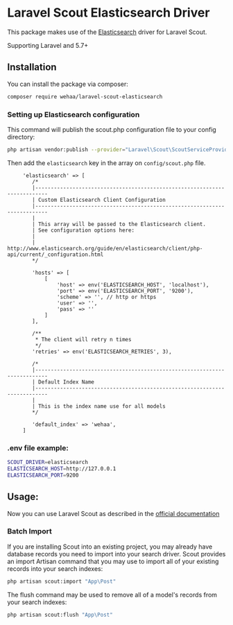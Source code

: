 # Laravel Scout Elasticsearch Driver

This package makes use of the [Elasticsearch](https://www.elastic.co/products/elasticsearch) driver for Laravel Scout.

Supporting Laravel and 5.7+

## Installation

You can install the package via composer:

```bash
composer require wehaa/laravel-scout-elasticsearch
```

### Setting up Elasticsearch configuration

This command will publish the scout.php configuration file to your config directory:

```bash
php artisan vendor:publish --provider="Laravel\Scout\ScoutServiceProvider"
```
Then add the `elasticsearch` key in the array on `config/scout.php` file.
```bach
     'elasticsearch' => [
        /*
        |--------------------------------------------------------------------------
        | Custom Elasticsearch Client Configuration
        |--------------------------------------------------------------------------
        |
        | This array will be passed to the Elasticsearch client.
        | See configuration options here:
        |
        | http://www.elasticsearch.org/guide/en/elasticsearch/client/php-api/current/_configuration.html
        */
        
        'hosts' => [
            [
                'host' => env('ELASTICSEARCH_HOST', 'localhost'),
                'port' => env('ELASTICSEARCH_PORT', '9200'),
                'scheme' => '', // http or https
                'user' => '',
                'pass' => ''
            ]
        ],
        
        /**
         * The client will retry n times
         */
        'retries' => env('ELASTICSEARCH_RETRIES', 3),
        
        /*
        |--------------------------------------------------------------------------
        | Default Index Name
        |--------------------------------------------------------------------------
        |
        | This is the index name use for all models
        */
        
        'default_index' => 'wehaa',
     ]
```


### .env file example:

```bash
SCOUT_DRIVER=elasticsearch
ELASTICSEARCH_HOST=http://127.0.0.1
ELASTICSEARCH_PORT=9200
```

## Usage:
Now you can use Laravel Scout as described in the [official documentation](https://laravel.com/docs/5.7/scout)

### Batch Import
If you are installing Scout into an existing project, you may already have database records you need to import into your search driver. Scout provides an import Artisan command that you may use to import all of your existing records into your search indexes:

```bash
php artisan scout:import "App\Post"
```

The flush command may be used to remove all of a model's records from your search indexes:

```bash
php artisan scout:flush "App\Post"
```
